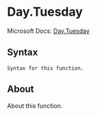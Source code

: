 # Day.Tuesday

Microsoft Docs: [Day.Tuesday](https://docs.microsoft.com/en-us/powerquery-m/day-tuesday)

## Syntax

```
Syntax for this function.
```

## About

About this function.

